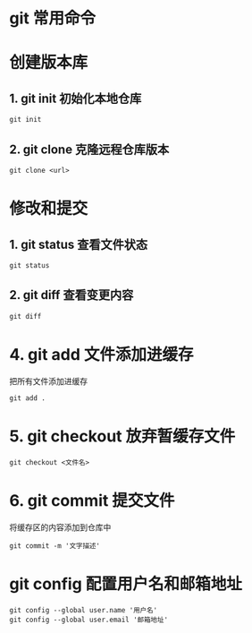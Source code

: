 # git 常用命令

# 创建版本库

## 1. git init 初始化本地仓库

~~~
git init
~~~



## 2. git clone 克隆远程仓库版本

~~~
git clone <url> 
~~~


# 修改和提交

## 1. git status 查看文件状态

~~~git
git status
~~~


## 2. git diff 查看变更内容
~~~
git diff
~~~



# 4. git add 文件添加进缓存

把所有文件添加进缓存

~~~
git add .
~~~



# 5. git checkout 放弃暂缓存文件

~~~
git checkout <文件名>
~~~



# 6. git commit 提交文件

将缓存区的内容添加到仓库中

~~~
git commit -m '文字描述'
~~~





# git config 配置用户名和邮箱地址

~~~
git config --global user.name '用户名'
git config --global user.email '邮箱地址'
~~~

